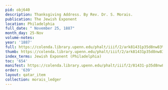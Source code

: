 ```yaml
---
pid: obj640
description: Thanksgiving Address. By Rev. Dr. S. Morais.
publication: The Jewish Exponent
location: Philadelphia
full_date: " November 25, 1887"
month_day: 25-Nov
volume-notes:
year: '1887'
full: https://colenda.library.upenn.edu/phalt/iiif/2/ark81431p35d8nw83%2FSHA256E-s6981931--b05ff4803bbe9ca44b09155ba8d500fe047f31fbf12bec14ea9fa720c447a538.jpeg/full/3500,/0/default.jpg
thumb: https://colenda.library.upenn.edu/phalt/iiif/2/ark81431p35d8nw83%2FSHA256E-s6981931--b05ff4803bbe9ca44b09155ba8d500fe047f31fbf12bec14ea9fa720c447a538.jpeg/full/!200,200/0/default.jpg
index_terms: Jewish Exponent (Philadelphia)
toc: '654'
manifest: https://colenda.library.upenn.edu/phalt/iiif/2/81431-p35d8nw83/manifest
order: '639'
layout: qatar_item
collection: morais_ledger
---
```

